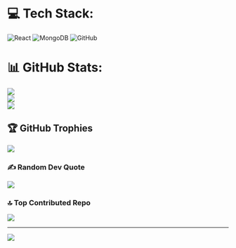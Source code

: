 
# 💻 Tech Stack:
![React](https://img.shields.io/badge/react-%2320232a.svg?style=for-the-badge&logo=react&logoColor=%2361DAFB) ![MongoDB](https://img.shields.io/badge/MongoDB-%234ea94b.svg?style=for-the-badge&logo=mongodb&logoColor=white) ![GitHub](https://img.shields.io/badge/github-%23121011.svg?style=for-the-badge&logo=github&logoColor=white)
# 📊 GitHub Stats:
![](https://github-readme-stats.vercel.app/api?username=sakshimahurpawar&theme=dark&hide_border=false&include_all_commits=false&count_private=false)<br/>
![](https://nirzak-streak-stats.vercel.app/?user=sakshimahurpawar&theme=dark&hide_border=false)<br/>
![](https://github-readme-stats.vercel.app/api/top-langs/?username=sakshimahurpawar&theme=dark&hide_border=false&include_all_commits=false&count_private=false&layout=compact)

## 🏆 GitHub Trophies
![](https://github-profile-trophy.vercel.app/?username=sakshimahurpawar&theme=radical&no-frame=false&no-bg=true&margin-w=4)

### ✍️ Random Dev Quote
![](https://quotes-github-readme.vercel.app/api?type=horizontal&theme=radical)

### 🔝 Top Contributed Repo
![](https://github-contributor-stats.vercel.app/api?username=sakshimahurpawar&limit=5&theme=dark&combine_all_yearly_contributions=true)

---
[![](https://visitcount.itsvg.in/api?id=sakshimahurpawar&icon=0&color=0)](https://visitcount.itsvg.in)

<!-- Proudly created with GPRM ( https://gprm.itsvg.in ) -->
